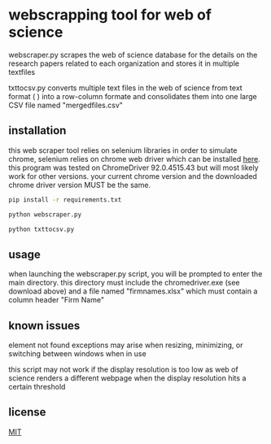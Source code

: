 # webscrapping tool for web of science

webscraper.py scrapes the web of science database for the details on the research papers related to each organization and stores it in multiple textfiles

txttocsv.py converts multiple text files in the web of science from text format (<tag> <description>) into a row-column formate and consolidates them into one large CSV file named "mergedfiles.csv"

## installation

this web scraper tool relies on selenium libraries in order to simulate chrome, selenium relies on chrome web driver which can be installed [here](https://chromedriver.chromium.org/downloads). this program was tested on ChromeDriver 92.0.4515.43 but will most likely work for other versions. your current chrome version and the downloaded chrome driver version MUST be the same.

```bash
pip install -r requirements.txt

python webscraper.py

python txttocsv.py
```

## usage

when launching the webscraper.py script, you will be prompted to enter the main directory. this directory must include the chromedriver.exe (see download above) and a file named "firmnames.xlsx" which must contain a column header "Firm Name"

## known issues

element not found exceptions may arise when resizing, minimizing, or switching between windows when in use 

this script may not work if the display resolution is too low as web of science renders a different webpage when the display resolution hits a certain threshold

## license
[MIT](https://choosealicense.com/licenses/mit/)
